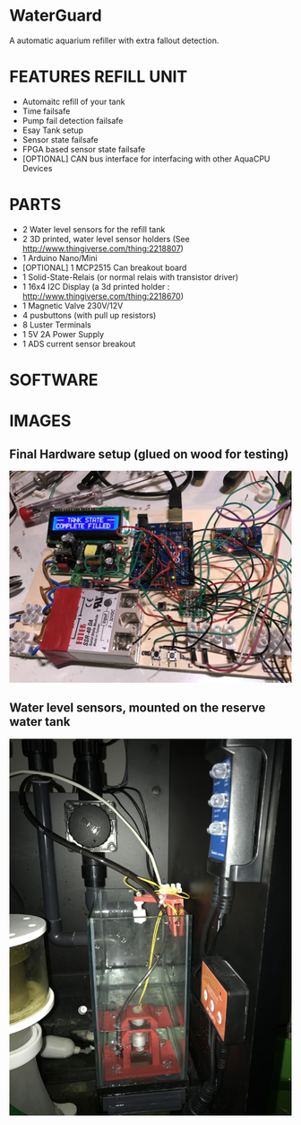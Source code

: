 # WaterGuard
A automatic aquarium refiller with extra fallout detection.

# FEATURES REFILL UNIT
* Automaitc refill of your tank
* Time failsafe
* Pump fail detection failsafe
* Esay Tank setup
* Sensor state failsafe
* FPGA based sensor state failsafe
* [OPTIONAL] CAN bus interface for interfacing with other AquaCPU Devices

# PARTS
* 2 Water level sensors for the refill tank
* 2 3D printed, water level sensor holders (See  http://www.thingiverse.com/thing:2218807)
* 1 Arduino Nano/Mini
* [OPTIONAL]  1 MCP2515 Can breakout board
* 1 Solid-State-Relais (or normal relais with transistor driver)
* 1 16x4 I2C Display (a 3d printed holder : http://www.thingiverse.com/thing:2218670)
* 1 Magnetic Valve 230V/12V
* 4 pusbuttons (with pull up resistors)
* 8 Luster Terminals
* 1 5V 2A Power Supply
* 1 ADS current sensor breakout

# SOFTWARE



# IMAGES

## Final Hardware setup (glued on wood for testing)
![Gopher image](/documentation/IMAGES/final_hardware.jpeg)

## Water level sensors, mounted on the reserve water tank
![Gopher image](/documentation/IMAGES/water_sensors.jpeg)
